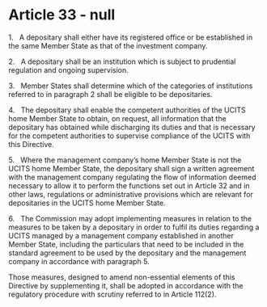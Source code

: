 # Article 33 - null


1.   A depositary shall either have its registered office or be established in the same Member State as that of the investment company.

2.   A depositary shall be an institution which is subject to prudential regulation and ongoing supervision.

3.   Member States shall determine which of the categories of institutions referred to in paragraph 2 shall be eligible to be depositaries.

4.   The depositary shall enable the competent authorities of the UCITS home Member State to obtain, on request, all information that the depositary has obtained while discharging its duties and that is necessary for the competent authorities to supervise compliance of the UCITS with this Directive.

5.   Where the management company’s home Member State is not the UCITS home Member State, the depositary shall sign a written agreement with the management company regulating the flow of information deemed necessary to allow it to perform the functions set out in Article 32 and in other laws, regulations or administrative provisions which are relevant for depositaries in the UCITS home Member State.

6.   The Commission may adopt implementing measures in relation to the measures to be taken by a depositary in order to fulfil its duties regarding a UCITS managed by a management company established in another Member State, including the particulars that need to be included in the standard agreement to be used by the depositary and the management company in accordance with paragraph 5.

Those measures, designed to amend non-essential elements of this Directive by supplementing it, shall be adopted in accordance with the regulatory procedure with scrutiny referred to in Article 112(2).
